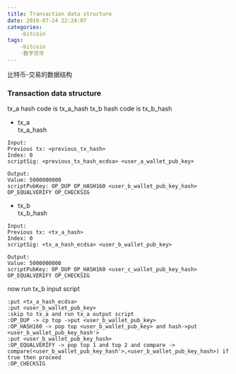 ```yaml
---
title: Transaction data structure
date: 2019-07-24 22:24:07
categories:
    -bitcoin
tags:
    -bitcoin
    -数字货币
---
```

比特币-交易的数据结构

<!-- more -->

### **Transaction data structure**


tx_a hash code is tx_a_hash 
tx_b hash code is tx_b_hash 

+ tx_a  
tx_a_hash 
```shell
Input:
Previous tx: <previous_tx_hash>
Index: 0
scriptSig: <previous_tx_hash_ecdsa> <user_a_wallet_pub_key>

Output:
Value: 5000000000
scriptPubKey: OP_DUP OP_HASH160 <user_b_wallet_pub_key_hash> OP_EQUALVERIFY OP_CHECKSIG
```

+ tx_b  
tx_b_hash 

```shell
Input:
Previous tx: <tx_a_hash>
Index: 0
scriptSig: <tx_a_hash_ecdsa> <user_b_wallet_pub_key>

Output:
Value: 5000000000
scriptPubKey: OP_DUP OP_HASH160 <user_c_wallet_pub_key_hash> OP_EQUALVERIFY OP_CHECKSIG
```

now run tx_b input script 

```shell
:put <tx_a_hash_ecdsa>
:put <user_b_wallet_pub_key>
:skip to tx_a and run tx_a output script
:OP_DUP -> cp top ->put <user_b_wallet_pub_key>
:OP_HASH160 -> pop top <user_b_wallet_pub_key> and hash->put <user_b_wallet_pub_key_hash'>
:put <user_b_wallet_pub_key_hash>
:OP_EQUALVERIFY -> pop top 1 and top 2 and compare -> compare(<user_b_wallet_pub_key_hash'>,<user_b_wallet_pub_key_hash>) if true then proceed
:OP_CHECKSIG
```
